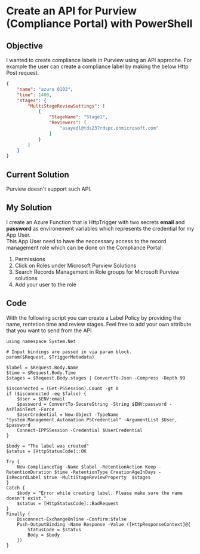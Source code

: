 # Create an API for Purview (Compliance Portal) with PowerShell

## Objective
I wanted to create compliance labels in Purview using an API approche. For example the user can create a compliance label by making the below Http Post request.
``` json
{
    "name": "azure 0103",
    "time": 1400,
    "stages": {
        "MultiStageReviewSettings": [
            {
                "StageName": "Stage1",
                "Reviewers": [
                    "asayedl@tds237rdspc.onmicrosoft.com"
                ]
            }
        ]
    }
}
```
## Current Solution
Purview doesn't support such API. 

## My Solution
I create an Azure Function that is HttpTrigger with two secrets **email** and **password** as environement variables which represents the credential for my App User.  
  This App User need to have the neccessary access to the record management role which can be done on the Compliance Portal:
1. Permissions
2. Click on Roles under Microsoft Purview Solutions
3. Search Records Management in Role groups for Microsoft Purview solutions
4. Add your user to the role

## Code
With the following script you can create a Label Policy by providing the name, rentetion time and review stages. Feel free to add your own attribute that you want to send from the API
``` shell
using namespace System.Net

# Input bindings are passed in via param block.
param($Request, $TriggerMetadata)

$label = $Request.Body.Name
$time = $Request.Body.Time
$stages = $Request.Body.stages | ConvertTo-Json -Compress -Depth 99

$isconnected = (Get-PSSession).Count -gt 0
if ($isconnected -eq $false) {
    $User = $ENV:email
    $password = ConvertTo-SecureString -String $ENV:password -AsPlainText -Force
    $UserCredential = New-Object -TypeName "System.Management.Automation.PSCredential" -ArgumentList $User, $password
    Connect-IPPSSession -Credential $UserCredential
}

$body = "The label was created"
$status = [HttpStatusCode]::OK

Try {
    New-ComplianceTag -Name $label -RetentionAction Keep -RetentionDuration $time -RetentionType CreationAgeInDays -IsRecordLabel $true -MultiStageReviewProperty  $stages
}
Catch {
    $body = "Error while creating label. Please make sure the name doesn't exist."
    $status = [HttpStatusCode]::BadRequest
}
Finally {
    Disconnect-ExchangeOnline -Confirm:$false
    Push-OutputBinding -Name Response -Value ([HttpResponseContext]@{
        StatusCode = $status
        Body = $body
    })
}

```
